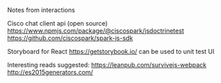 Notes from interactions

Cisco chat client api (open source)
https://www.npmjs.com/package/@ciscospark/jsdoctrinetest
https://github.com/ciscospark/spark-js-sdk

Storyboard for React
https://getstorybook.io/ can be used to unit test UI

Interesting reads suggested:
https://leanpub.com/survivejs-webpack
http://es2015generators.com/
